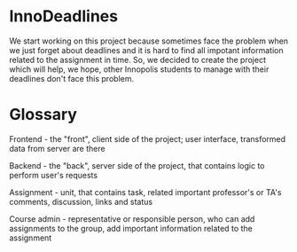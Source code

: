 # InnoDeadlines
We start working on this project because sometimes face the problem when we just forget
about deadlines and it is hard to find all impotant information related to the assignment in time. 
So, we decided to create the project which will help, we hope, other Innopolis students to manage with their deadlines don't face this problem.

# Glossary
Frontend - the "front", client side of the project; user interface, transformed data from server are there

Backend - the "back", server side of the project, that contains logic to perform user's requests

Assignment - unit, that contains task, related important professor's or TA's comments, discussion, links and status

Course admin - representative or responsible person, who can add assignments to the group, add important information related to the assignment
